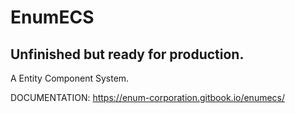 # EnumECS

## Unfinished but ready for production.

A Entity Component System.

DOCUMENTATION: https://enum-corporation.gitbook.io/enumecs/
